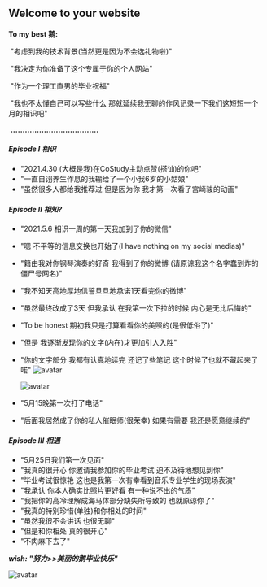 ## Welcome to your website

**To my best 鹅:**

​        "考虑到我的技术背景(当然更是因为不会选礼物啦)"

​        "我决定为你准备了这个专属于你的个人网站"

​        "作为一个理工直男的毕业祝福"

​		"我也不太懂自己可以写些什么 那就延续我无聊的作风记录一下我们这短短一个月的相识吧"

​		 **.....................................** 



####   *Episode I 相识*

- "2021.4.30 (大概是我)在CoStudy主动点赞(搭讪)的你吧"
- "一直自诩养生作息的我输给了一个小我6岁的小姑娘"
- "虽然很多人都给我推荐过 但是因为你  我才第一次看了宫崎骏的动画"



####   *Episode II 相知?*

- "2021.5.6 相识一周的第一天我加到了你的微信"

- "嗯 不平等的信息交换也开始了(I have nothing on my social medias)"

- "籍由我对你钢琴演奏的好奇 我得到了你的微博 (请原谅我这个名字蠢到炸的僵尸号网名)"

- "我不知天高地厚地信誓旦旦地承诺1天看完你的微博"

- "虽然最终改成了3天 但我承认 在我第一次下拉的时候 内心是无比后悔的"

- "To be honest 期初我只是打算看看你的美照的(是很低俗了)"

- "但是 我逐渐发现你的文字(内在)才更加引人入胜"

- "你的文字部分 我都有认真地读完 还记了些笔记 这个时候了也就不藏起来了 喏"
  ![avatar](https://zihua19991111.github.io/my_pictures/%E5%A4%87%E5%BF%98%E5%BD%951.jpeg)

  ![avatar](https://zihua19991111.github.io/my_pictures/%E5%A4%87%E5%BF%98%E5%BD%952.jpeg)


- "5月15晚第一次打了电话"
- "后面我居然成了你的私人催眠师(很荣幸) 如果有需要 我还是愿意继续的"



#### *Episode III 相遇*

- "5月25日我们第一次见面"
- "我真的很开心 你邀请我参加你的毕业考试 迫不及待地想见到你"
- "毕业考试很惊艳 这也是我第一次有幸看到音乐专业学生的现场表演"
- "我承认 你本人确实比照片更好看 有一种说不出的气质"
- "我把你的高冷理解成海马体部分缺失所导致的 也就原谅你了"
- "我真的特别珍惜(单独)和你相处的时间"
- "虽然我很不会讲话 也很无聊"
- "但是和你相处 真的很开心"
- "不肉麻下去了"

***wish: "努力>>美丽的鹅毕业快乐"***

![avatar](https://zihua19991111.github.io/my_pictures/%E5%90%88%E7%85%A7.jpeg)
